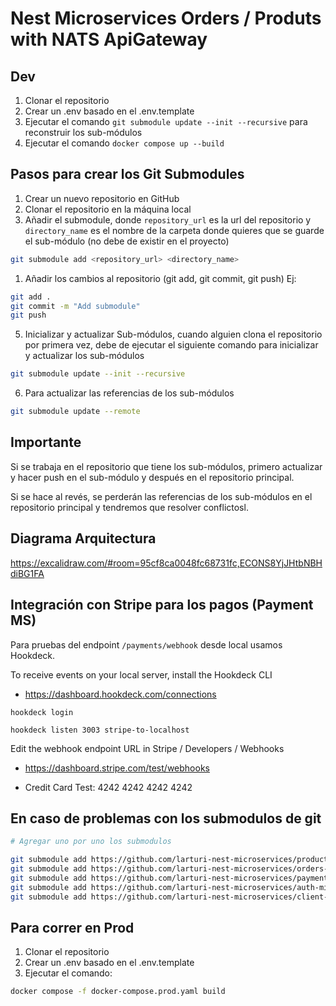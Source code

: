 # Nest Microservices Orders / Produts with NATS ApiGateway

## Dev

1. Clonar el repositorio
2. Crear un .env basado en el .env.template
3. Ejecutar el comando `git submodule update --init --recursive` para reconstruir los sub-módulos
4. Ejecutar el comando `docker compose up --build`

## Pasos para crear los Git Submodules

1. Crear un nuevo repositorio en GitHub
2. Clonar el repositorio en la máquina local
3. Añadir el submodule, donde `repository_url` es la url del repositorio y `directory_name` es el nombre de la carpeta donde quieres que se guarde el sub-módulo (no debe de existir en el proyecto)

```bash
git submodule add <repository_url> <directory_name>
```

1. Añadir los cambios al repositorio (git add, git commit, git push) Ej:

```bash
git add .
git commit -m "Add submodule"
git push
```

5. Inicializar y actualizar Sub-módulos, cuando alguien clona el repositorio por primera vez, debe de ejecutar el siguiente comando para inicializar y actualizar los sub-módulos

```bash
git submodule update --init --recursive
```

6. Para actualizar las referencias de los sub-módulos

```bash
git submodule update --remote
```

## Importante

Si se trabaja en el repositorio que tiene los sub-módulos, primero actualizar y hacer push en el sub-módulo y después en el repositorio principal.

Si se hace al revés, se perderán las referencias de los sub-módulos en el repositorio principal y tendremos que resolver conflictosl.

## Diagrama Arquitectura

<https://excalidraw.com/#room=95cf8ca0048fc68731fc,ECONS8YjJHtbNBHdiBG1FA>

## Integración con Stripe para los pagos (Payment MS)

Para pruebas del endpoint `/payments/webhook` desde local usamos Hookdeck.
  
To receive events on your local server, install the Hookdeck CLI

- <https://dashboard.hookdeck.com/connections>

`hookdeck login`

`hookdeck listen 3003 stripe-to-localhost`

Edit the webhook endpoint URL in Stripe / Developers / Webhooks

- <https://dashboard.stripe.com/test/webhooks>

- Credit Card Test: 4242 4242 4242 4242

## En caso de problemas con los submodulos de git

```bash
# Agregar uno por uno los submodulos

git submodule add https://github.com/larturi-nest-microservices/products-microservice.git
git submodule add https://github.com/larturi-nest-microservices/orders-microservice.git
git submodule add https://github.com/larturi-nest-microservices/payments-microservice.git
git submodule add https://github.com/larturi-nest-microservices/auth-microservice.git
git submodule add https://github.com/larturi-nest-microservices/client-gateway.git
```

## Para correr en Prod

1. Clonar el repositorio
2. Crear un .env basado en el .env.template
3. Ejecutar el comando:

```bash
docker compose -f docker-compose.prod.yaml build
```
